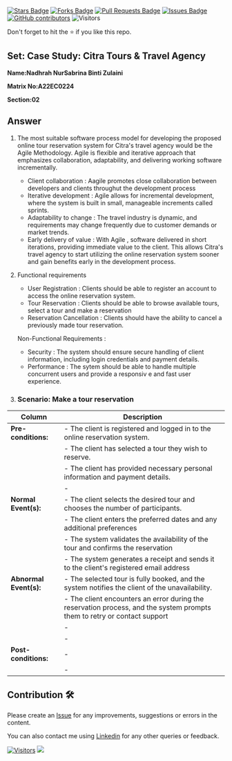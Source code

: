 <a href="https://github.com/drshahizan/learn-php/stargazers"><img src="https://img.shields.io/github/stars/drshahizan/learn-php" alt="Stars Badge"/></a>
<a href="https://github.com/drshahizan/learn-php/network/members"><img src="https://img.shields.io/github/forks/drshahizan/learn-php" alt="Forks Badge"/></a>
<a href="https://github.com/drshahizan/learn-php/pulls"><img src="https://img.shields.io/github/issues-pr/drshahizan/learn-php" alt="Pull Requests Badge"/></a>
<a href="https://github.com/drshahizan/learn-php/issues"><img src="https://img.shields.io/github/issues/drshahizan/learn-php" alt="Issues Badge"/></a>
<a href="https://github.com/drshahizan/learn-php/graphs/contributors"><img alt="GitHub contributors" src="https://img.shields.io/github/contributors/drshahizan/learn-php?color=2b9348"></a>
![Visitors](https://api.visitorbadge.io/api/visitors?path=https%3A%2F%2Fgithub.com%2Fdrshahizan%2Fsoftware-engineering&labelColor=%23d9e3f0&countColor=%23697689&style=flat)

Don't forget to hit the :star: if you like this repo.

## Set: Case Study: Citra Tours & Travel Agency

**Name:Nadhrah NurSabrina Binti Zulaini**

**Matrix No:A22EC0224**

**Section:02**

## Answer
1. The most suitable software process model for developing the proposed online tour reservation system for Citra's travel agency would be the Agile Methodology. Agile is flexible and iterative approach that emphasizes collaboration, adaptability, and
   delivering working software incrementally.
   - Client collaboration : Aagile promotes close collaboration between developers and clients throughut the development process
   - Iterative development : Agile allows for incremental development, where the system is built in small, manageable increments called sprints.
   - Adaptability to change : The travel industry is dynamic, and requirements may change frequently due to customer demands or market trends.
   - Early delivery of value : With Agile , software delivered in short iterations, providing immediate value to the client. This allows Citra's travel agency to start utilizing the online reservation system sooner and gain benefits early in the development process.

2. Functional requirements
   - User Registration : Clients should be able to register an account to access the online reservation system.
   -  Tour Reservation : Clients should be able to browse available tours, select a tour and make a reservation
   -  Reservation Cancellation : Clients should have the ability to cancel a previously made tour reservation.

    Non-Functional Requirements :
   - Security : The system should ensure secure handling of client information, including login credentials and payment details.
   - Performance : The sytem should be able to handle multiple concurrent users and provide a responsiv e and fast user experience.
     
3. ### Scenario: Make a tour reservation
| Column | Description |
|-----------------------------|----------------------------------|
| **Pre-conditions:**         |- The client is registered and logged in to the online reservation system. |
|                             |- The client has selected a tour they wish to reserve. |
|                             |- The client has provided necessary personal information and payment details. |
|                             |-  |
| **Normal Event(s):**        |- The client selects the desired tour and chooses the number of participants. |
|                             |- The client enters the preferred dates and any additional preferences |
|                             |- The system validates the availability of the tour and confirms the reservation |
|                             |- The system generates a receipt and sends it to the client's registered email address |
| **Abnormal Event(s):**      |- The selected tour is fully booked, and the system notifies the client of the unavailability. |
|                             |- The client encounters an error during the reservation process, and the system prompts them to retry or contact support |
|                             |-  |
|                             |-  |
| **Post-conditions:**        |-  |
|                             |-  |
## Contribution 🛠️
Please create an [Issue](https://github.com/drshahizan/learn-php/issues) for any improvements, suggestions or errors in the content.

You can also contact me using [Linkedin](https://www.linkedin.com/in/drshahizan/) for any other queries or feedback.

[![Visitors](https://api.visitorbadge.io/api/visitors?path=https%3A%2F%2Fgithub.com%2Fdrshahizan&labelColor=%23697689&countColor=%23555555&style=plastic)](https://visitorbadge.io/status?path=https%3A%2F%2Fgithub.com%2Fdrshahizan)
![](https://hit.yhype.me/github/profile?user_id=81284918)


